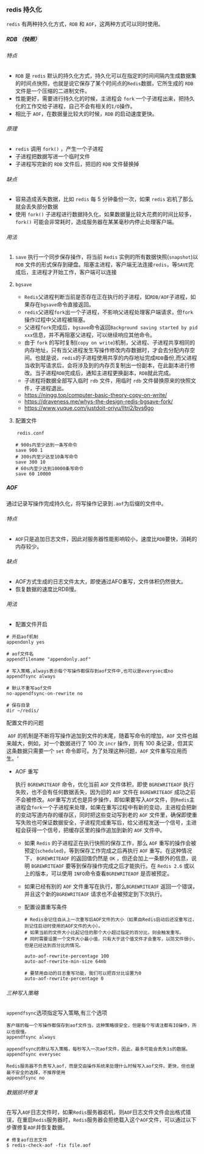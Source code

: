 ### redis 持久化

`redis` 有两种持久化方式，`RDB` 和 `AOF`，这两种方式可以同时使用。

##### RDB （快照）

###### 特点

* `RDB` 是 `redis` 默认的持久化方式，持久化可以在指定的时间间隔内生成数据集的时间点快照，也就是说它保存了某个时间点的`Redis`数据，它所生成的 `RDB` 文件是一个压缩的二进制文件。
* 性能更好，需要进行持久化的时候，主进程会 `fork` 一个子进程出来，把持久化的工作交给子进程，自己不会有相关的`I/O`操作。
* 相比于 `AOF`，在数据量比较大的时候，`RDB` 的启动速度更快。

###### 原理

* `redis` 调用 `fork()` ，产生一个子进程
* 子进程把数据写进一个临时文件
* 子进程写完新的 `RDB` 文件后，把旧的 `RDB` 文件替换掉

###### 缺点 

* 容易造成丢失数据，比如 `redis` 每 5 分钟备份一次，如果 `redis` 宕机了那么就会丢失部分数据
* 使用 `fork()` 子进程进行数据持久化，如果数据量比较大花费的时间比较多，`fork()` 可能会非常耗时，造成服务器在某某毫秒内停止处理客户端。

###### 用法

 1. `save` 执行一个同步保存操作，将当前 `Redis` 实例的所有数据快照(`snapshot`)以 `RDB` 文件的形式保存到硬盘。阻塞主进程，客户端无法连接`redis`，等`SAVE`完成后，主进程才开始工作，客户端可以连接

 2. `bgsave`  

    * `Redis`父进程判断当前是否存在正在执行的子进程，如`RDB/AOF`子进程，如果存在`bgsave`命令直接返回。
    * `redis`父进程`fork`出一个子进程，不影响父进程处理客户端请求，但`fork`操作过程中父进程被阻塞。
    * 父进程`fork`完成后，`bgsave`命令返回`Background saving started by pid xxx`信息，并不再阻塞父进程，可以继续响应其他命令。
    * 由于 `fork` 的写时复制(`copy on write`)机制，父进程、子进程共享相同的内存地址，只有当父进程发生写操作修改内存数据时，才会去分配内存空间。也就是说，`redis`的子进程使用共享的内存地址完成`RDB`备份,而父进程当收到写请求后，会将涉及到的内存页复制出一份副本，在此副本进行修改。当子进程`RDB`完成后，通知主进程更换副本，`RDB`就此完成。
    * 子进程将数据全部写入临时 `rdb` 文件，用临时 `rdb` 文件替换原来的快照文件，子进程退出。
    * https://ningg.top/computer-basic-theory-copy-on-write/
    * https://draveness.me/whys-the-design-redis-bgsave-fork/
    * https://www.yuque.com/justdoit-oriyu/lltri2/bvs6go

 3. 配置文件

    ​	`redis.conf`

    ~~~shell
    # 900s内至少达到一条写命令
    save 900 1
    # 300s内至少达至10条写命令
    save 300 10
    # 60s内至少达到10000条写命令
    save 60 10000
    ~~~

##### AOF

通过记录写操作完成持久化，将写操作记录到`.aof`为后缀的文件中。

###### 特点

* `AOF`只是追加日志文件，因此对服务器性能影响较小，速度比`RDB`要快，消耗的内存较少。

###### 缺点

- AOF方式生成的日志文件太大，即使通过AFO重写，文件体积仍然很大。
- 恢复数据的速度比RDB慢。

###### 用法

* 配置文件开启

~~~shell
# 开启aof机制
appendonly yes

# aof文件名
appendfilename "appendonly.aof"

# 写入策略,always表示每个写操作都保存到aof文件中,也可以是everysec或no
appendfsync always

# 默认不重写aof文件
no-appendfsync-on-rewrite no

# 保存目录
dir ~/redis/
~~~

配置文件的问题

​		`AOF` 的机制是不断将写操作追加到文件的末尾，随着写命令的增加，`AOF` 文件也越来越大，例如，对一个数据进行了 100 次 `incr` 操作，则有 100 条记录，但其实这条数据只需要一个 `set` 命令即可。为了处理这种问题，`AOF` 文件重写应用而生。‘

* AOF 重写

  执行 `BGREWRITEAOF` 命令，优化当前 `AOF` 文件体积，即使 `BGREWRITEAOF` 执行失败，也不会有任何数据丢失，因为旧的 `AOF` 文件在 `BGREWRITEAOF` 成功之前不会被修改。`AOF`重写方式也是异步操作，即如果要写入`AOF`文件，则`Redis`主进程会`fork`一个子进程来处理，如果在重写过程中有新的变动，主进程会把新的变动写道内存的缓存区，同时把这些变动写到老的 `AOF` 文件里，确保即使重写失败也可保证数据安全，子进程完成重写后，给父进程发送一个信号，主进程会获得一个信号，把缓存区里的操作追加到新的 `AOF` 文件中。

  - 如果 `Redis` 的子进程正在执行快照的保存工作，那么 `AOF` 重写的操作会被预定(`scheduled`)，等到保存工作完成之后再执行 `AOF` 重写。在这种情况下， `BGREWRITEAOF` 的返回值仍然是 `OK` ，但还会加上一条额外的信息，说明 `BGREWRITEAOF` 要等到保存操作完成之后才能执行。在 `Redis 2.6` 或以上的版本，可以使用 `INFO`命令查看`BGREWRITEAOF` 是否被预定。

  - 如果已经有别的 `AOF` 文件重写在执行，那么`BGREWRITEAOF` 返回一个错误，并且这个新的`BGREWRITEAOF` 请求也不会被预定到下次执行。

  - 配置设置重写条件

    ~~~shell
    # Redis会记住自从上一次重写后AOF文件的大小（如果自Redis启动后还没重写过，则记住启动时使用的AOF文件的大小）。
    # 如果当前的文件大小比起记住的那个大小超过指定的百分比，则会触发重写。
    # 同时需要设置一个文件大小最小值，只有大于这个值文件才会重写，以防文件很小，但是已经达到百分比的情况。
    
    auto-aof-rewrite-percentage 100
    auto-aof-rewrite-min-size 64mb
    
    # 要禁用自动的日志重写功能，我们可以把百分比设置为0
    auto-aof-rewrite-percentage 0
    ~~~

###### 三种写入策略

`appendfsync`选项指定写入策略,有三个选项

~~~shell
客户端的每一个写操作都保存到aof文件当，这种策略很安全，但是每个写请注都有IO操作，所以也很慢。
appendfsync always

appendfsync的默认写入策略，每秒写入一次aof文件，因此，最多可能会丢失1s的数据。
appendfsync everysec

Redis服务器不负责写入aof，而是交由操作系统来处理什么时候写入aof文件。更快，但也是最不安全的选择，不推荐使用
appendfsync no
~~~

###### 数据损坏修复

在写入`AOF`日志文件时，如果`Redis`服务器宕机，则`AOF`日志文件文件会出格式错误，在重启`Redis`服务器时，`Redis`服务器会拒绝载入这个`AOF`文件，可以通过以下步骤修复`AOF`并恢复数据。

~~~SHEL
# 修复aof日志文件
$ redis-check-aof -fix file.aof
~~~

